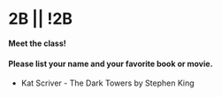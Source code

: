 # 2B || !2B

**Meet the class!**

#### Please list your name and your favorite book or movie.
- Kat Scriver - The Dark Towers by Stephen King
